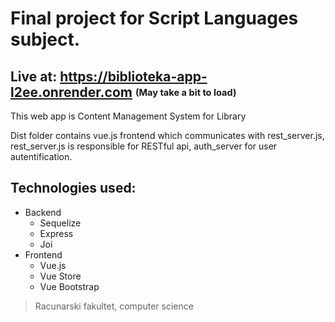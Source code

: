 # Final project for Script Languages subject.

## Live at: https://biblioteka-app-l2ee.onrender.com <sub><sup>(May take a bit to load)</sub></sup>

This web app is Content Management System for Library

Dist folder contains vue.js frontend which communicates with rest_server.js, rest_server.js is responsible for RESTful api, auth_server for user autentification.

## Technologies used:
- Backend
  - Sequelize
  - Express
  - Joi
- Frontend
  - Vue.js
  - Vue Store
  - Vue Bootstrap

> Racunarski fakultet, computer science
